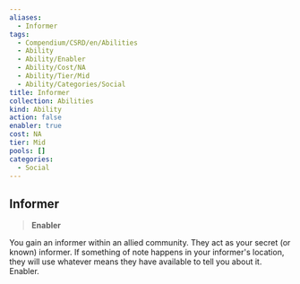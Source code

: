```yaml
---
aliases:
  - Informer
tags:
  - Compendium/CSRD/en/Abilities
  - Ability
  - Ability/Enabler
  - Ability/Cost/NA
  - Ability/Tier/Mid
  - Ability/Categories/Social
title: Informer
collection: Abilities
kind: Ability
action: false
enabler: true
cost: NA
tier: Mid
pools: []
categories:
  - Social
---
```

## Informer    
>**Enabler**  
    
You gain an informer within an allied community. They act as your secret (or known) informer. If something of note happens in your informer's location, they will use whatever means they have available to tell you about it. Enabler.